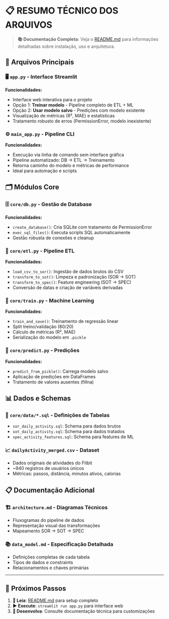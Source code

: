 # 📋 RESUMO TÉCNICO DOS ARQUIVOS

> **📚 Documentação Completa**: Veja o [README.md](README.md) para informações detalhadas sobre instalação, uso e arquitetura.

## 🎯 Arquivos Principais

### 🖥️ `app.py` - Interface Streamlit
**Funcionalidades:**
- Interface web interativa para o projeto
- Opção 1: **Treinar modelo** - Pipeline completo de ETL + ML
- Opção 2: **Usar modelo salvo** - Predições com modelo existente
- Visualização de métricas (R², MAE) e estatísticas
- Tratamento robusto de erros (PermissionError, modelo inexistente)

### ⚙️ `main_app.py` - Pipeline CLI
**Funcionalidades:**
- Execução via linha de comando sem interface gráfica
- Pipeline automatizado: DB → ETL → Treinamento
- Retorna caminho do modelo e métricas de performance
- Ideal para automação e scripts

## 🗂️ Módulos Core

### 🗄️ `core/db.py` - Gestão de Database
**Funcionalidades:**
- `create_database()`: Cria SQLite com tratamento de PermissionError
- `exec_sql_files()`: Executa scripts SQL automaticamente
- Gestão robusta de conexões e cleanup

### 🔄 `core/etl.py` - Pipeline ETL
**Funcionalidades:**
- `load_csv_to_sor()`: Ingestão de dados brutos do CSV
- `transform_to_sot()`: Limpeza e padronização (SOR → SOT)  
- `transform_to_spec()`: Feature engineering (SOT → SPEC)
- Conversão de datas e criação de variáveis derivadas

### 🤖 `core/train.py` - Machine Learning
**Funcionalidades:**
- `train_and_save()`: Treinamento de regressão linear
- Split treino/validação (80/20)
- Cálculo de métricas (R², MAE)
- Serialização do modelo em `.pickle`

### 🔮 `core/predict.py` - Predições
**Funcionalidades:**
- `predict_from_pickle()`: Carrega modelo salvo
- Aplicação de predições em DataFrames
- Tratamento de valores ausentes (fillna)

## 📊 Dados e Schemas

### 📁 `core/data/*.sql` - Definições de Tabelas
- `sor_daily_activity.sql`: Schema para dados brutos
- `sot_daily_activity.sql`: Schema para dados tratados  
- `spec_activity_features.sql`: Schema para features de ML

### 📈 `dailyActivity_merged.csv` - Dataset
- Dados originais de atividades do Fitbit
- ~940 registros de usuários únicos
- Métricas: passos, distância, minutos ativos, calorias

## 📋 Documentação Adicional

### 🏗️ `architecture.md` - Diagramas Técnicos
- Fluxogramas do pipeline de dados
- Representação visual das transformações
- Mapeamento SOR → SOT → SPEC

### 📚 `data_model.md` - Especificação Detalhada
- Definições completas de cada tabela
- Tipos de dados e constraints
- Relacionamentos e chaves primárias

---

## 🎯 **Próximos Passos**

1. **📖 Leia**: [README.md](README.md) para setup completo
2. **▶️ Execute**: `streamlit run app.py` para interface web
3. **🔧 Desenvolva**: Consulte documentação técnica para customizações
